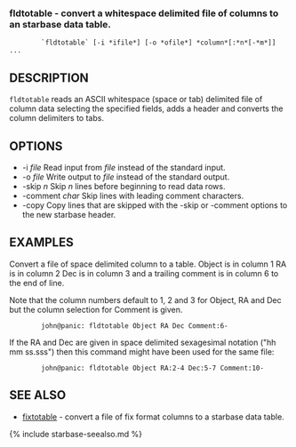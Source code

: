 
### fldtotable - convert a whitespace delimited file of columns to an starbase data table.

```
        `fldtotable` [-i *ifile*] [-o *ofile*] *column*[:*n*[-*m*]] ...
```

DESCRIPTION
-----------

 `fldtotable` reads an ASCII whitespace (space or tab) delimited file of
 column data selecting the specified fields, adds a header and converts 
 the column delimiters to tabs.

OPTIONS
-------


- -i *file* Read input from *file* instead of the standard input.
- -o *file* Write output to *file* instead of the standard output.
- -skip *n* Skip *n* lines before beginning to read data rows.
- -comment *char* Skip lines with leading comment characters.
- -copy Copy lines that are skipped with the -skip or -comment options
         to the new starbase header.


EXAMPLES
--------

Convert a file of space delimited column to a table.  Object is in column 1
RA is in column 2 Dec is in column 3 and a trailing comment is in column 6 to the 
end of line.

Note that the column numbers default to 1, 2 and 3 for Object, RA and Dec but the
column selection for Comment is given.

```
        john@panic: fldtotable Object RA Dec Comment:6-
```

If the RA and Dec are given in space delimited sexagesimal notation ("hh mm ss.sss") 
then this command might have been used for the same file:

```
        john@panic: fldtotable Object RA:2-4 Dec:5-7 Comment:10-
```

SEE ALSO
--------

- [fixtotable](fixtotable.html) - convert a file of fix format columns to a starbase data table.


{% include starbase-seealso.md %}

